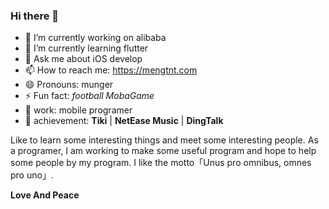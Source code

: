 ### Hi there 👋

- 🔭 I’m currently working on alibaba
- 🌱 I’m currently learning flutter
- 💬 Ask me about iOS develop
- 📫 How to reach me: https://mengtnt.com
- 😄 Pronouns: munger
- ⚡  Fun fact: *football*  *MobaGame*
- 💼 work: mobile programer
- 📜 achievement: **Tiki** | **NetEase Music** | **DingTalk**

Like to learn some interesting things and meet some interesting people. As a programer, I am working to make some useful program and hope to help some people by my program. I like the motto「Unus pro omnibus, omnes pro uno」.

**Love And Peace**

<!--
**animeng/animeng** is a ✨ _special_ ✨ repository because its `README.md` (this file) appears on your GitHub profile.

Here are some ideas to get you started:

- 🔭 I’m currently working on ...
- 🌱 I’m currently learning ...
- 👯 I’m looking to collaborate on ...
- 🤔 I’m looking for help with ...
- 💬 Ask me about ...
- 📫 How to reach me: ...
- 😄 Pronouns: ...
- ⚡ Fun fact: ...
-->
